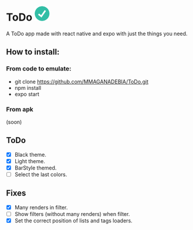 # ToDo <img src="./assets/check.png" alt="check icon" style="width: 40px; height: 40px;" /> 
A ToDo app made with react native and expo with just the things you need.

## How to install:
### From code to emulate:
- git clone https://github.com/MMAGANADEBIA/ToDo.git
- npm install
- expo start

### From apk
(soon)

## ToDo
- [x] Black theme.
- [x] Light theme.
- [x] BarStyle themed.
- [ ] Select the last colors.

## Fixes
- [x] Many renders in filter.
- [ ] Show filters (without many renders) when filter.
- [x] Set the correct position of lists and tags loaders. 
